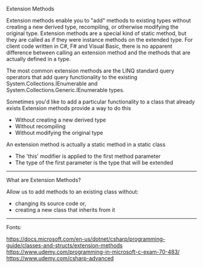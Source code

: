 ﻿Extension Methods

Extension methods enable you to "add" methods to existing types without creating a new derived type, recompiling, or
otherwise modifying the original type. Extension methods are a special kind of static method, but they are called as if
they were instance methods on the extended type. For client code written in C#, F# and Visual Basic, there is no apparent
difference between calling an extension method and the methods that are actually defined in a type.

The most common extension methods are the LINQ standard query operators that add query functionality to the existing
System.Collections.IEnumerable and System.Collections.Generic.IEnumerable<T> types.


Sometimes you'd like to add a particular functionality to a class that already exists
Extension methods provide a way to do this
- Without creating a new derived type
- Without recompiling
- Without modifying the original type

An extension method is actually a static method in a static class
- The 'this' modifier is applied to the first method parameter
- The type of the first parameter is the type that will be extended

-------------------------------------------------------------------------------------------------------------

What are Extension Methods?

Allow us to add methods to an existing class without:
- changing its source code or,
- creating a new class that inherits from it

-------------------------------------------------------------------------------------------------------------
Fonts:

https://docs.microsoft.com/en-us/dotnet/csharp/programming-guide/classes-and-structs/extension-methods
https://www.udemy.com/programming-in-microsoft-c-exam-70-483/
https://www.udemy.com/csharp-advanced